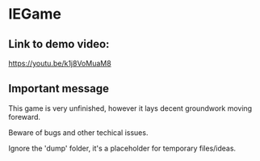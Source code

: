 # IEGame

## Link to demo video:

https://youtu.be/k1j8VoMuaM8

## Important message

This game is very unfinished, however it lays decent groundwork moving foreward.

Beware of bugs and other techical issues.

Ignore the 'dump' folder, it's a placeholder for temporary files/ideas.
